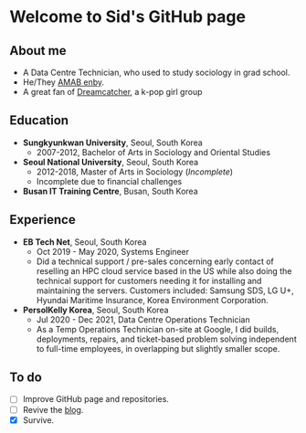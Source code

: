 Welcome to Sid's GitHub page
============================

About me
--------

  * A Data Centre Technician, who used to study sociology in grad school.
  * He/They [AMAB enby](https://en.wikipedia.org/wiki/Non-binary_gender).
  * A great fan of [Dreamcatcher](https://en.wikipedia.org/wiki/Dreamcatcher_(group)), a k-pop girl group

Education
---------

  * **Sungkyunkwan University**, Seoul, South Korea
    - 2007-2012, Bachelor of Arts in Sociology and Oriental Studies
  * **Seoul National University**, Seoul, South Korea
    - 2012-2018, Master of Arts in Sociology (_Incomplete_)
    - Incomplete due to financial challenges
  * **Busan IT Training Centre**, Busan, South Korea

Experience
----------

  * **EB Tech Net**, Seoul, South Korea
    - Oct 2019 - May 2020, Systems Engineer
    - Did a technical support / pre-sales concerning early contact of reselling an HPC cloud service based in the US while also doing the technical support for customers needing it for installing and maintaining the servers. Customers included: Samsung SDS, LG U+, Hyundai Maritime Insurance, Korea Environment Corporation.
  * **PersolKelly Korea**, Seoul, South Korea
    - Jul 2020 - Dec 2021, Data Centre Operations Technician
    - As a Temp Operations Technician on-site at Google, I did builds, deployments, repairs, and ticket-based problem solving independent to full-time employees, in overlapping but slightly smaller scope.

To do
-----

  * [ ] Improve GitHub page and repositories.
  * [ ] Revive the [blog](https://www.sidlibrary.org).
  * [x] Survive.